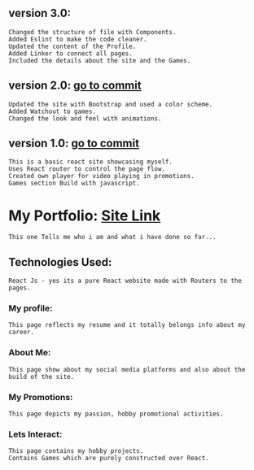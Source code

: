 ## version 3.0: 
    Changed the structure of file with Components.
    Added Eslint to make the code cleaner. 
    Updated the content of the Profile.
    Added Linker to connect all pages.
    Included the details about the site and the Games.

## version 2.0: [go to commit](https://github.com/jeyansaran620/my-own-site/commit/4b92c95e331238a92b7ce226f8d77eb5af616564)
    Updated the site with Bootstrap and used a color scheme.
    Added Watchout to games.
    Changed the look and feel with animations.

## version 1.0: [go to commit](https://github.com/jeyansaran620/my-own-site/tree/d27d61ba7adec80e66d7ce840c12c0bd8fd73a8b)
    This is a basic react site showcasing myself.
    Uses React router to control the page flow.
    Created own player for video playing in promotions.
    Games section Build with javascript.
    

# My Portfolio: [Site Link](https://jeyansaran620.github.io)
    This one Tells me who i am and what i have done so far...
 
## Technologies Used:
    React Js - yes its a pure React website made with Routers to the pages.
    
### My profile:
    This page reflects my resume and it totally belongs info about my career.

### About Me:
    This page show about my social media platforms and also about the build of the site.
  
### My Promotions:
    This page depicts my passion, hobby promotional activities.
    
### Lets Interact:
    This page contains my hobby projects.
    Contains Games which are purely constructed over React.
    
